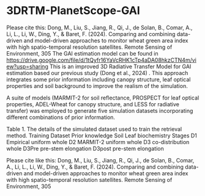 # 3DRTM-PlanetScope-GAI
Please cite this:
Dong, M., Liu, S., Jiang, R., Qi, J., de Solan, B., Comar, A., Li, L., Li, W., Ding, Y., & Baret, F. (2024). Comparing and combining data-driven and model-driven approaches to monitor wheat green area index with high spatio-temporal resolution satellites. Remote Sensing of Environment, 305
The GAI estimation model can be found in https://drive.google.com/file/d/1tQyfr16YaVcRHK1cTp4aDA08hkzCTN4m/view?usp=sharing
This is an improved 3D Radiative Transfer Model for GAI estimation based our previous study (Dong et al., 2024) . This approach integrates some prior information including canopy structure, leaf optical properties and soil background to improve the realism of the simulation. 

A suite of models (MARMIT-2 for soil reflectance, PROSPECT for leaf optical properties, ADEL-Wheat for canopy structure, and LESS for radiative transfer) was employed to generate five simulation datasets incorporating different combinations of prior information.

Table 1. The details of the simulated dataset used to train the retrieval method.
Training
Dataset	Prior knowledge
	Soil	Leaf biochemistry	Stages
D1	Empirical	uniform	whole
D2	MARMIT-2	uniform	whole
D3		co-distribution
	whole
D3Pre			pre-stem elongation
D3post			pre-stem elongation


 

Please cite like this:
Dong, M., Liu, S., Jiang, R., Qi, J., de Solan, B., Comar, A., Li, L., Li, W., Ding, Y., & Baret, F. (2024). Comparing and combining data-driven and model-driven approaches to monitor wheat green area index with high spatio-temporal resolution satellites. Remote Sensing of Environment, 305
